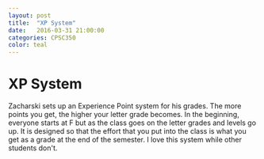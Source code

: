 ```yaml
---
layout: post
title:  "XP System"
date:   2016-03-31 21:00:00
categories: CPSC350
color: teal
---
```


# XP System

Zacharski sets up an Experience Point system for his grades. The more points you get, the higher your letter grade becomes. In the beginning, everyone starts at F but as the class goes on the letter grades and levels go up. It is designed so that the effort that you put into the class is what you get as a grade at the end of the semester. I love this system while other students don't.

